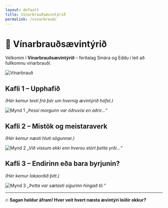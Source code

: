 ```yaml
---
layout: default
title: Vínarbrauðsævintýrið
permalink: /vinarbraud/
---
```


# 🥐 Vínarbrauðsævintýrið

Velkomin í **Vínarbrauðsævintýrið** – ferðalag Smára og Eddu í leit að fullkomnu vínarbrauði.

![Vínarbrauð](assets/vinarbraud/main.jpeg)

## **Kafli 1 – Upphafið**
*(Hér kemur texti frá þér um hvernig ævintýrið hófst.)*

![Mynd 1](assets/vinarbraud/image1.jpeg)
*„Þessi morgunn var öðruvísi en aðrir...“*

## **Kafli 2 – Mistök og meistaraverk**
*(Hér kemur næsti hluti sögunnar.)*

![Mynd 2](assets/vinarbraud/image2.jpeg)
*„Við vissum ekki enn hversu stórt þetta yrði...“*

## **Kafli 3 – Endirinn eða bara byrjunin?**
*(Hér kemur lokaorðið þitt.)*

![Mynd 3](assets/vinarbraud/image3.jpeg)
*„Þetta var sætasti sigurinn hingað til.“*

---

🔥 **Sagan heldur áfram! Hver veit hvert næsta ævintýri leiðir okkur?**